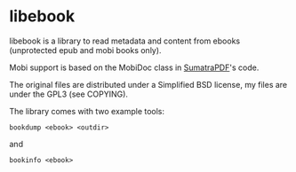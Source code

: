 # libebook

libebook is a library to read metadata and content from ebooks (unprotected epub and mobi books only).

Mobi support is based on the MobiDoc class in [SumatraPDF](http://blog.kowalczyk.info/software/sumatrapdf/free-pdf-reader.html "SumatraPDF")'s code.

The original files are distributed under a Simplified BSD license, my files are under the GPL3 (see COPYING).

The library comes with two example tools:


    bookdump <ebook> <outdir>

and

    bookinfo <ebook>
